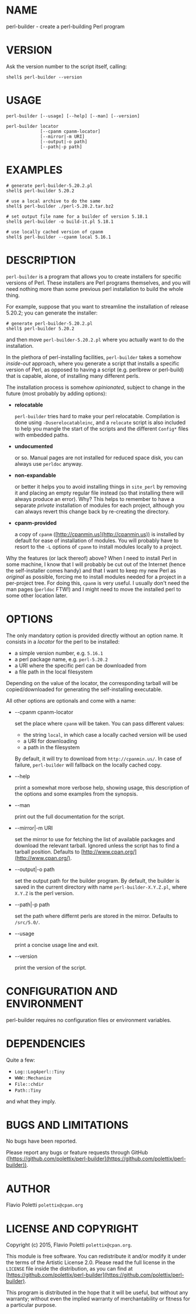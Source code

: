 # NAME

perl-builder - create a perl-building Perl program

# VERSION

Ask the version number to the script itself, calling:

    shell$ perl-builder --version

# USAGE

    perl-builder [--usage] [--help] [--man] [--version]

    perl-builder locator
                 [--cpanm cpanm-locator]
                 [--mirror|-m URI]
                 [--output|-o path]
                 [--path|-p path]

# EXAMPLES

    # generate perl-builder-5.20.2.pl
    shell$ perl-builder 5.20.2

    # use a local archive to do the same
    shell$ perl-builder ./perl-5.20.2.tar.bz2

    # set output file name for a builder of version 5.18.1
    shell$ perl-builder -o build-it.pl 5.18.1

    # use locally cached version of cpanm
    shell$ perl-builder --cpanm local 5.16.1

# DESCRIPTION

`perl-builder` is a program that allows you to create installers for
specific versions of Perl. These installers are Perl programs themselves,
and you will need nothing more than some previous perl installation to
build the whole thing.

For example, suppose that you want to streamline the installation of
release 5.20.2; you can generate the installer:

    # generate perl-builder-5.20.2.pl
    shell$ perl-builder 5.20.2

and then move `perl-builder-5.20.2.pl` where you actually want to do
the installation.

In the plethora of perl-installing facilities, `perl-builder` takes a
somehow _inside-out_ approach, where you generate a script that installs
a specific version of Perl, as opposed to having a script (e.g.
perlbrew or perl-build) that is capable, alone, of installing many
different perls.

The installation process is somehow _opinionated_, subject to change
in the future (most probably by adding options):

- **relocatable**

    `perl-builder` tries hard to make your perl relocatable. Compilation
    is done using `-Duserelocatableinc`, and a `relocate` script is also
    included to help you mangle the start of the scripts and the different
    `Config*` files with embedded paths.

- **undocumented**

    or so. Manual pages are not installed for reduced space disk, you can
    always use `perldoc` anyway.

- **non-expandable**

    or better it helps you to avoid installing things in `site_perl` by
    removing it and placing an empty regular file instead (so that
    installing there will always produce an error). Why? This helps to
    remember to have a separate _private_ installation of modules for
    each project, although you can always revert this change back by
    re-creating the directory.

- **cpanm-provided**

    a copy of `cpanm` ([http://cpanmin.us](http://cpanmin.us)) is installed by default
    for ease of installation of modules. You will probably have to
    resort to the `-L` options of `cpanm` to install modules locally
    to a project.

Why the features (or lack thereof) above? When I need to install Perl
in some machine, I know that I will probably be cut out of the Internet
(hence the self-installer comes handy) and that I want to keep my
new Perl as _original_ as possible, forcing me to install modules
needed for a project in a per-project tree. For doing this, `cpanm`
is very useful. I usually don't need the man pages (`perldoc` FTW!)
and I might need to move the installed perl to some other location
later.

# OPTIONS

The only mandatory option is provided directly without an option name. It
consists in a _locator_ for the perl to be installed:

- a simple version number, e.g. `5.16.1`
- a perl package name, e.g. `perl-5.20.2`
- a URI where the specific perl can be downloaded from
- a file path in the local filesystem

Depending on the value of the locator, the corresponding tarball will
be copied/downloaded for generating the self-installing executable.

All other options are optionals and come with a name:

- --cpanm cpanm-locator

    set the place where `cpanm` will be taken. You can pass different values:

    - the string `local`, in which case a locally cached version will be used
    - a URI for downloading
    - a path in the filesystem

    By default, it will try to download from `http://cpanmin.us/`. In case
    of failure, `perl-builder` will fallback on the locally cached copy.

- --help

    print a somewhat more verbose help, showing usage, this description of
    the options and some examples from the synopsis.

- --man

    print out the full documentation for the script.

- --mirror|-m URI

    set the mirror to use for fetching the list of available packages and
    download the relevant tarball. Ignored unless the script has to find
    a tarball position. Defaults to [http://www.cpan.org/](http://www.cpan.org/).

- --output|-o path

    set the output path for the builder program. By default, the builder is
    saved in the current directory with name `perl-builder-X.Y.Z.pl`, where
    `X.Y.Z` is the perl version.

- --path|-p path

    set the path where differnt perls are stored in the mirror. Defaults
    to `/src/5.0/`.

- --usage

    print a concise usage line and exit.

- --version

    print the version of the script.

# CONFIGURATION AND ENVIRONMENT

perl-builder requires no configuration files or environment variables.

# DEPENDENCIES

Quite a few:

- `Log::Log4perl::Tiny`
- `WWW::Mechanize`
- `File::chdir`
- `Path::Tiny`

and what they imply.

# BUGS AND LIMITATIONS

No bugs have been reported.

Please report any bugs or feature requests through GitHub
([https://github.com/polettix/perl-builder](https://github.com/polettix/perl-builder)).

# AUTHOR

Flavio Poletti `polettix@cpan.org`

# LICENSE AND COPYRIGHT

Copyright (c) 2015, Flavio Poletti `polettix@cpan.org`.

This module is free software.  You can redistribute it and/or
modify it under the terms of the Artistic License 2.0. Please read
the full license in the `LICENSE` file inside the distribution,
as you can find at [https://github.com/polettix/perl-builder](https://github.com/polettix/perl-builder).

This program is distributed in the hope that it will be useful,
but without any warranty; without even the implied warranty of
merchantability or fitness for a particular purpose.
